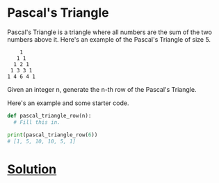 # Pascal's Triangle

Pascal's Triangle is a triangle where all numbers are the sum of the two numbers above it. Here's an example of the Pascal's Triangle of size 5.
```
    1
   1 1
  1 2 1
 1 3 3 1
1 4 6 4 1
```
Given an integer n, generate the n-th row of the Pascal's Triangle.

Here's an example and some starter code.

```python
def pascal_triangle_row(n):
  # Fill this in.

print(pascal_triangle_row(6))
# [1, 5, 10, 10, 5, 1]
```

# [Solution](solution.md)
